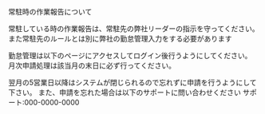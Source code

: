 常駐時の作業報告について

常駐している時の作業報告は、常駐先の弊社リーダーの指示を守ってください。
また常駐先のルールとは別に弊社の勤怠管理入力をする必要があります

勤怠管理は以下のページにアクセスしてログイン後行うようにしてください。
月次申請処理は該当月の末日に必ず行ってください。

翌月の5営業日以降はシステムが閉じられるので忘れずに申請を行うようにして下さい。
また、申請を忘れた場合は以下のサポートに問い合わせください
サポート:000-0000-0000
